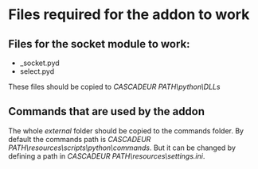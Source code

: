 # Files required for the addon to work

## Files for the socket module to work:
- _socket.pyd
- select.pyd

These files should be copied to *CASCADEUR PATH\python\DLLs*

## Commands that are used by the addon
The whole *external* folder should be copied to the commands folder.
By default the commands path is *CASCADEUR PATH\resources\scripts\python\commands*.
But it can be changed by defining a path in *CASCADEUR PATH\resources\settings.ini*.
